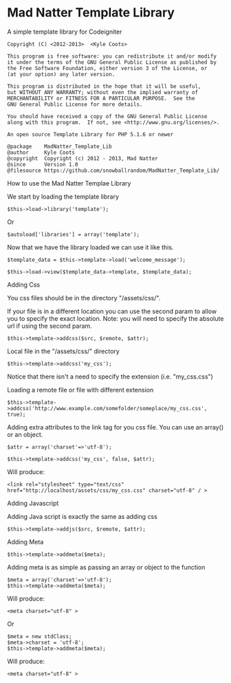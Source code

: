 Mad Natter Template Library
===============

A simple template library for Codeigniter

    Copyright (C) <2012-2013>  <Kyle Coots>

    This program is free software: you can redistribute it and/or modify
    it under the terms of the GNU General Public License as published by
    the Free Software Foundation, either version 3 of the License, or
    (at your option) any later version.

    This program is distributed in the hope that it will be useful,
    but WITHOUT ANY WARRANTY; without even the implied warranty of
    MERCHANTABILITY or FITNESS FOR A PARTICULAR PURPOSE.  See the
    GNU General Public License for more details.

    You should have received a copy of the GNU General Public License
    along with this program.  If not, see <http://www.gnu.org/licenses/>.
 
    An open source Template Library for PHP 5.1.6 or newer
  
    @package  	MadNatter_Template_Lib
    @author		Kyle Coots
    @copyright	Copyright (c) 2012 - 2013, Mad Natter
    @since		Version 1.0
    @filesource https://github.com/snowballrandom/MadNatter_Template_Lib/


How to use the Mad Natter Templae Library
		
We start by loading the template library
    
    $this->load->library('template');
	
Or 
	
    $autoload['libraries'] = array('template');
		
Now that we have the library loaded we can use it like this.
		        
	$template_data = $this->template->load('welcome_message');
	
	$this->load->view($template_data->template, $template_data);
		
		
Adding Css

You css files should be in the directory "/assets/css/". 

If your file is in a different location you can use the second param to allow you to specify the exact location. 
Note: you will need to specify the absolute url if using the second param.</p>

    $this->template->addcss($src, $remote, $attr);
		
Local file in the "/assets/css/" directory
	
    $this->template->addcss('my_css');
		
Notice that there isn't a need to specify the extension (i.e. "my_css.css")

Loading a remote file or file with different extension
	
    $this->template->addcss('http://www.example.com/somefolder/someplace/my_css.css', true);
		
Adding extra attributes to the link tag for you css file. You can use an array() or an object.
		
	$attr = array('charset'=>'utf-8');
	
	$this->template->addcss('my_css', false, $attr);
	
Will produce:
    
    <link rel="stylesheet" type="text/css" href="http://localhost/assets/css/my_css.css" charset="utf-8" / >
		
Adding Javascript

Adding Java script is exactly the same as adding css
	
    $this->template->addjs($src, $remote, $attr);
		
Adding Meta

    $this->template->addmeta($meta);

Adding meta is as simple as passing an array or object to the function
			
    $meta = array('charset'=>'utf-8');
	$this->template->addmeta($meta);
	
Will produce:


    <meta charset="utf-8" >

Or 

	$meta = new stdClass;
	$meta->charset = 'utf-8';
	$this->template->addmeta($meta);

Will produce: 
    
    <meta charset="utf-8" >
		
